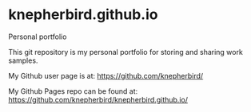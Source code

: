 knepherbird.github.io
=====================

Personal portfolio

This git repository is my personal portfolio for storing and sharing work samples.

My Github user page is at: 
https://github.com/knepherbird/

My Github Pages repo can be found at:
https://github.com/knepherbird/knepherbird.github.io/

